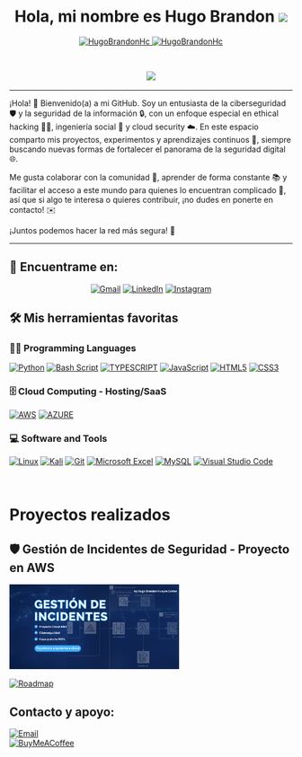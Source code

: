 <h1 align="center"><b>Hola, mi nombre es Hugo Brandon </b><img src="https://media.giphy.com/media/hvRJCLFzcasrR4ia7z/giphy.gif" width="35"></h1>

</h1>
<p align="center">
	<a href="https://github.com/HugoBrandonHc">
		<img src="https://komarev.com/ghpvc/?username=HugoBrandonHc&label=Profile%20views&color=0e75b6&style=flat" alt="HugoBrandonHc" />
	</a>
	<a href="https://github.com/HugoBrandonHc">
		<img src="https://img.shields.io/github/followers/HugoBrandonHc?label=Followers" alt="HugoBrandonHc" />
	</a>
</p>
<br/>
<p align="center">
	<a href="https://github.com/HugoBrandonHc">
		<img src="https://readme-typing-svg.herokuapp.com?lines=Ciberseguridad;Seguridad+de+la+Información;Freelancer;Ethical+Hacking;Ingenieria+Social;Cloud+Security;Siempre%20aprendiendo%20cosas%20nuevas&center=true&width=380&height=45">
	</a>
</p>

<hr>

¡Hola! 👋 Bienvenido(a) a mi GitHub. Soy un entusiasta de la ciberseguridad 🛡️ y la seguridad de la información 🔒, con un enfoque especial en ethical hacking 🏴‍☠️, ingeniería social 💬 y cloud security ☁️. En este espacio comparto mis proyectos, experimentos y aprendizajes continuos 🚀, siempre buscando nuevas formas de fortalecer el panorama de la seguridad digital 🌐.

Me gusta colaborar con la comunidad 🤝, aprender de forma constante 📚 y facilitar el acceso a este mundo para quienes lo encuentran complicado 🤔, así que si algo te interesa o quieres contribuir, ¡no dudes en ponerte en contacto! ✉️

¡Juntos podemos hacer la red más segura! 🔐

<hr>

## 🤝 Encuentrame en:
<p align="center">
	<a href="mailto:hugobrandon17@gmail.com"><img img src="https://img.shields.io/badge/Gmail-D14836?style=for-the-badge&logo=gmail&logoColor=white" alt="Gmail"/></a>
	<a href="https://www.linkedin.com/in/hugobrandonhuaytacortez/"><img src="https://img.shields.io/badge/linkedin-%230077B5.svg?style=for-the-badge&logo=linkedin&logoColor=white" alt="LinkedIn"/></a>
	<a href="https://www.instagram.com/hugo_brandonhc/"><img src="https://img.shields.io/badge/Instagram-%23E4405F.svg?style=for-the-badge&logo=Instagram&logoColor=white" alt="Instagram"/></a>
</p>

## 🛠️ Mis herramientas favoritas

### 👨‍💻 Programming Languages

<p>
    <a href="https://github.com/HugoBrandonHc"><img alt="Python" src="https://img.shields.io/badge/python-3670A0?style=for-the-badge&logo=python&logoColor=ffdd54"></a>
    <a href="https://github.com/HugoBrandonHc"><img alt="Bash Script" src="https://img.shields.io/badge/bash_script-%23121011.svg?style=for-the-badge&logo=gnu-bash&logoColor=white"></a>
    <a href="https://github.com/HugoBrandonHc"><img alt="TYPESCRIPT" src="https://img.shields.io/badge/typescript-%23007ACC.svg?style=for-the-badge&logo=typescript&logoColor=white"></a>
    <a href="https://github.com/HugoBrandonHc"><img alt="JavaScript" src="https://img.shields.io/badge/javascript-%23323330.svg?style=for-the-badge&logo=javascript&logoColor=%23F7DF1E"></a>
    <a href="https://github.com/HugoBrandonHc"><img alt="HTML5" src="https://img.shields.io/badge/html5-%23E34F26.svg?style=for-the-badge&logo=html5&logoColor=white"></a>
    <a href="https://github.com/HugoBrandonHc"><img alt="CSS3" src="https://img.shields.io/badge/css3-%231572B6.svg?style=for-the-badge&logo=css3&logoColor=white"></a>

### 🗄️ Cloud Computing - Hosting/SaaS

<p>
    <a href="https://github.com/HugoBrandonHc"><img alt="AWS" src="https://img.shields.io/badge/AWS-%23FF9900.svg?style=for-the-badge&logo=amazon-aws&logoColor=white"></a>
    <a href="https://github.com/HugoBrandonHc"><img alt="AZURE" src ="https://img.shields.io/badge/azure-%230072C6.svg?style=for-the-badge&logo=microsoftazure&logoColor=white"></a>
</p>

### 💻 Software and Tools

<p>
    <a href="https://github.com/HugoBrandonHc"><img alt="Linux" src="https://img.shields.io/badge/Linux-FCC624?style=for-the-badge&logo=linux&logoColor=black"></a>
    <a href="https://github.com/HugoBrandonHc"><img alt="Kali" src="https://img.shields.io/badge/Kali-268BEE?style=for-the-badge&logo=kalilinux&logoColor=white"></a>
    <a href="https://github.com/HugoBrandonHc"><img alt="Git" src="https://img.shields.io/badge/git-%23F05033.svg?style=for-the-badge&logo=git&logoColor=white"></a>
    <a href="https://github.com/HugoBrandonHc"><img alt="Microsoft Excel" src="https://img.shields.io/badge/Microsoft_Excel-217346?style=for-the-badge&logo=microsoft-excel&logoColor=white"></a>
    <a href="https://github.com/HugoBrandonHc"><img alt="MySQL" src="https://img.shields.io/badge/mysql-4479A1.svg?style=for-the-badge&logo=mysql&logoColor=white"></a>
    <a href="https://github.com/HugoBrandonHc"><img alt="Visual Studio Code" src="https://img.shields.io/badge/Visual%20Studio%20Code-0078d7.svg?style=for-the-badge&logo=visual-studio-code&logoColor=white"></a>
</p>
</br>

# Proyectos realizados

## 🛡️ Gestión de Incidentes de Seguridad - Proyecto en AWS

<a href="https://github.com/HugoBrandonHc/security-incidents"><img src="https://github.com/HugoBrandonHc/HugoBrandonHc/blob/main/img/gestion-incidentes-aws.png" style="height: 60%; width:60%;"/></a>

[![Roadmap](https://img.shields.io/github/stars/HugoBrandonHc/security-incidents)](https://github.com/HugoBrandonHc/security-incidents)

## Contacto y apoyo:


[![Email](https://img.shields.io/badge/hugobrandon17@gmail.com-email_personal_-D14836?style=for-the-badge&logo=gmail&logoColor=white&labelColor=101010)](mailto:hugobrandon17@gmail.com)
</br>
[![BuyMeACoffee](https://img.shields.io/badge/Buy_Me_A_Coffee-apoya_mi_trabajo-FFDD00?style=for-the-badge&logo=buy-me-a-coffee&logoColor=white&labelColor=101010)](https://buymeacoffee.com/hugobrandon)
